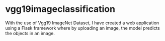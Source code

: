 # vgg19imageclassification
With the use of Vgg19 ImageNet Dataset, I have created a web application using a Flask framework where by uploading an image, the model predicts the objects in an image.
